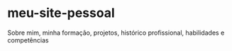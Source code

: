 # meu-site-pessoal
Sobre mim, minha formação, projetos, histórico profissional, habilidades e competências
